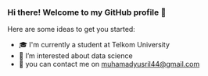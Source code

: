 ### Hi there! Welcome to my GitHub profile 👋


Here are some ideas to get you started:

- :mortar_board: I'm currently a student at Telkom University
- :eyes: I’m interested about data science
- :speech_balloon: you can contact me on muhamadyusril44@gmail.com
